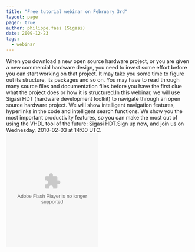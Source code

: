 ```yaml
---
title: "Free tutorial webinar on February 3rd"
layout: page 
pager: true
author: philippe.faes (Sigasi)
date: 2009-12-23
tags: 
  - webinar
---
```

<div class="content">
When you download a new open source hardware project, or you are given a new commercial hardware design, you need to invest some effort before you can start working on that project. It may take you some time to figure out its structure, its packages and so on. You may have to read through many source files and documentation files before you have the first clue what the project does or how it is structured.In this webinar, we will use Sigasi HDT (hardware development toolkit) to navigate through an open source hardware project. We will show intelligent navigation features, hyperlinks in the code and intelligent search functions. We show you the most important productivity features, so you can make the most out of using the VHDL tool of the future: Sigasi HDT.Sign up now, and join us on Wednesday, 2010-02-03 at 14:00 UTC.<script language="javascript" type="text/javascript" src="https://webmeeting.dimdim.com/portal/html/portal/js/common_support.js"> </script><object type="application/x-shockwave-flash" data="https://widgets.clearspring.com/o/499d781e7a2ff8ce/49a40d8b9c8624f5/499d781e7a2ff8ce/79d00f94/borderColor/0xb0b6be/boxColor/0x405e87/headerFrom/0x8c99a6/headerTo/0x516881/mainColor/0x385475/mainColorTo/0x5382c3/mainFColor/0xffffff/meetingId/6ecca03a-33b1-4b8a-af46-ae828ec148f3/messageFColor/0xfbfe20/portalUrl/http%3A%2F%2Fwebmeeting.dimdim.com%3A80%2Fportal/showRecording/false/showTimer/true/showTranscript/false/showRegistration/false/-storeInPid/true" id="W499d781e7a2ff8ce49a40d8b9c8624f5" width="250" height="310"><param name="movie" value="https://widgets.clearspring.com/o/499d781e7a2ff8ce/49a40d8b9c8624f5/499d781e7a2ff8ce/79d00f94/borderColor/0xb0b6be/boxColor/0x405e87/headerFrom/0x8c99a6/headerTo/0x516881/mainColor/0x385475/mainColorTo/0x5382c3/mainFColor/0xffffff/meetingId/6ecca03a-33b1-4b8a-af46-ae828ec148f3/messageFColor/0xfbfe20/portalUrl/http%3A%2F%2Fwebmeeting.dimdim.com%3A80%2Fportal/showRecording/false/showTimer/true/showTranscript/false/showRegistration/false/-storeInPid/true"/><param name="wmode" value="transparent"/><param name="allowNetworking" value="all"/><param name="allowScriptAccess" value="always"/></object>  </div>


